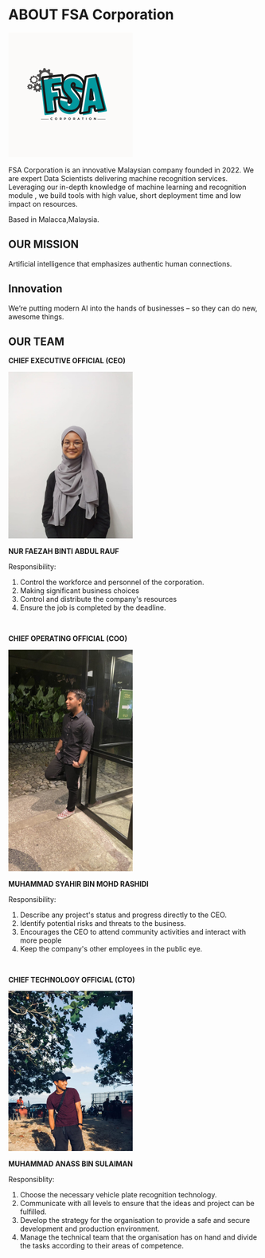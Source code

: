 # ABOUT FSA Corporation 

<img src="assets/FSA_logo.png" width="250" height="auto" />

FSA Corporation is an innovative Malaysian company founded in 2022. We are expert Data Scientists delivering machine recognition services. Leveraging our in-depth knowledge of machine learning and recognition module , we build tools with high value, short deployment time and low impact on resources.

Based in Malacca,Malaysia. 

## OUR MISSION
Artificial intelligence that emphasizes authentic human connections.

## Innovation
We’re putting modern AI into the hands of businesses – so they can do new, awesome things.

## OUR TEAM
**CHIEF EXECUTIVE OFFICIAL (CEO)**

<img src="assets/Faezah.jpeg" width="250" height="auto" />

**NUR FAEZAH BINTI ABDUL RAUF**

Responsibility:
1. Control the workforce and personnel of the corporation.
2. Making significant business choices
3. Control and distribute the company's resources
4. Ensure the job is completed by the deadline.

<br>

**CHIEF OPERATING OFFICIAL (COO)**

<img src="assets/Syahir.jpg" width="250" height="auto" />

**MUHAMMAD SYAHIR BIN MOHD RASHIDI**

Responsibility:
1. Describe any project's status and progress directly to the CEO.
2. Identify potential risks and threats to the business.
3. Encourages the CEO to attend community activities and interact with more people
4. Keep the company's other employees in the public eye.

<br>

**CHIEF TECHNOLOGY OFFICIAL (CTO)**

<img src="assets/Anass.jpeg" width="250" height="auto" />

**MUHAMMAD ANASS BIN SULAIMAN**

Responsiblity:
1. Choose the necessary vehicle plate recognition technology.
2. Communicate with all levels to ensure that the ideas and project can be fulfilled. 
3. Develop the strategy for the organisation to provide a safe and secure development and production environment.
4. Manage the technical team that the organisation has on hand and divide the tasks according to their areas of competence.


<br>
